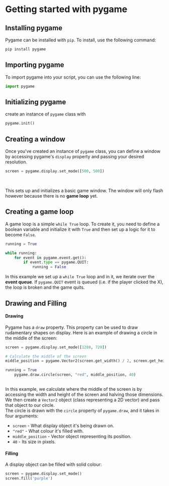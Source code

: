 # Getting started with pygame

## Installing pygame
Pygame can be installed with ```pip```. To install, use the following command:<br>
```python
pip install pygame
```

## Importing pygame
To import pygame into your script, you can use the following line:<br>
```python
import pygame
```

## Initializing pygame
create an instance of ```pygame``` class with<br>
```python
pygame.init()
```

## Creating a window
Once you've created an instance of ```pygame``` class, you can define a window by accessing pygame's ```display``` property and passing your desired resolution.<br>

```python
screen = pygame.display.set_mode([500, 500])
```
<br>

This sets up and initializes a basic game window. The window will only flash however because there is no **game loop** yet.<br>
## Creating a game loop<br>
A game loop is a simple ```while True``` loop. To create it, you need to define a boolean variable and initialize it with ```True``` and then set up a logic for it to become ```False```.<br>
```python
running = True

while running:
	for event in pygame.event.get():
		if event.type == pygame.QUIT:
			running = False
```
In this example we set up a ```while True``` loop and in it, we iterate over the **event queue**. If ```pygame.QUIT``` event is queued (i.e. if the player clicked the X), the loop is broken and the game quits.<br>

## Drawing and Filling
#### Drawing
Pygame has a ```draw``` property. This property can be used to draw rudamentary shapes on display.
Here is an example of drawing a circle in the middle of the screen:
```python
screen = pygame.display.set_mode([1280, 720])

# Calculate the middle of the screen
middle_position = pygame.Vector2(screen.get_width() / 2, screen.get_height() / 2)

running = True
	pygame.draw.circle(screen, "red", middle_position, 40)
	
```
In this example, we calculate where the middle of the screen is by accessing the width and height of the screen and halving those dimensions. We then create a ```Vector2``` object (class representing a 2D vector) and pass that object to our circle.<br>
The circle is drawn with the ```circle``` property of ```pygame.draw```, and it takes in four arguments:<br>
* ```screen``` - What display object it's being drawn on.<br>
* ```"red"``` - What colour it's filled with.<br>
* ```middle_position``` - Vector object representing its position.<br>
* ```40``` - Its size in pixels.<br>

#### Filling
A display object can be filled with solid colour:
```python
screen = pygame.display.set_mode()
screen.fill('purple')
```

